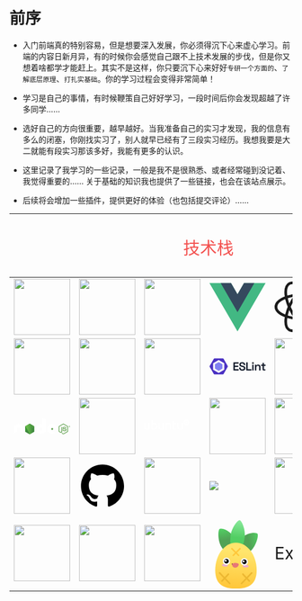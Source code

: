 # 前序

- 入门前端真的特别容易，但是想要深入发展，你必须得沉下心来虚心学习。前端的内容日新月异，有的时候你会感觉自己跟不上技术发展的步伐，但是你又想着啥都学才能赶上。其实不是这样，你只要沉下心来好好`专研一个方面的`、`了解底层原理`、`打扎实基础`。你的学习过程会变得非常简单！

- 学习是自己的事情，有时候鞭策自己好好学习，一段时间后你会发现超越了许多同学……

- 选好自己的方向很重要，越早越好。当我准备自己的实习才发现，我的信息有多么的闭塞，你刚找实习了，别人就早已经有了三段实习经历。我想我要是大二就能有段实习那该多好，我能有更多的认识。

- 这里记录了我学习的一些记录，一般是我不是很熟悉、或者经常碰到没记着、我觉得重要的…… 关于基础的知识我也提供了一些链接，也会在该站点展示。

- 后续将会增加一些插件，提供更好的体验（也包括提交评论）……

<hr>
<!-- 这里写一个table用来展示自己的技术栈 -->
<table>
    <caption><span style="color:#f3514f;font-size:30px;margin:20px;display:inline-block;">技术栈</span></caption>
    <tr>
        <!-- HTML -->
        <td><img width="100"  src="https://www.runoob.com/wp-content/uploads/2013/06/image-icon.png"></img></td>
        <!-- CSS -->
        <td><img width="100"  src="https://www.runoob.com/wp-content/uploads/2013/07/css-logo.png"></img></td>
        <!-- JS -->
        <td><img width="100"  src="https://www.runoob.com/wp-content/uploads/2013/07/js-logo.png"></img></td>
        <!-- Vue -->
        <td>
        <svg class="logo" viewBox="0 0 128 128" width="100" height="100" data-v-558b8a7d=""><path fill="#42b883" d="M78.8,10L64,35.4L49.2,10H0l64,110l64-110C128,10,78.8,10,78.8,10z" data-v-558b8a7d=""></path><path fill="#35495e" d="M78.8,10L64,35.4L49.2,10H25.6L64,76l38.4-66H78.8z" data-v-558b8a7d=""></path></svg>
        </td>
        <!-- React -->
        <td><svg width="100" height="100" viewBox="-10.5 -9.45 21 18.9" fill="none" xmlns="http://www.w3.org/2000/svg" class="text-sm me-0 w-10 h-10 text-brand dark:text-brand-dark flex origin-center transition-all ease-in-out"><circle cx="0" cy="0" r="2" fill="currentColor"></circle><g stroke="currentColor" stroke-width="1" fill="none"><ellipse rx="10" ry="4.5"></ellipse><ellipse rx="10" ry="4.5" transform="rotate(60)"></ellipse><ellipse rx="10" ry="4.5" transform="rotate(120)"></ellipse></g></svg></td>
        <!-- Webpack -->
        <td><img width="100"  src="https://www.webpackjs.com/site-logo.1fcab817090e78435061.svg"></img></td>
    </tr>
    <tr>
        <!-- React-Router -->
        <td><img width="100"  src="https://baimingxuan.github.io/react-router6-doc/logo_dark.svg"></img></td>
        <!-- Vite -->
        <td><img width="100"  src="https://vitejs.cn/vite3-cn/logo.svg"></img></td>
        <!-- Axios -->
        <td><img width="100"  src="https://www.axios-http.cn/img/logo.png"></img></td>
        <!-- ESLint -->
        <td>
       <svg class="brand-logo" width="100" height="100" viewBox="0 0 203 58" fill="none" xmlns="http://www.w3.org/2000/svg" role="img" aria-label="ESLint logo"><path d="M46.5572 21.1093L34.0167 13.8691C33.7029 13.6879 33.3161 13.6879 33.0023 13.8691L20.4616 21.1093C20.148 21.2905 19.9543 21.6253 19.9543 21.9878V36.4681C19.9543 36.8304 20.148 37.1654 20.4616 37.347L33.0023 44.5871C33.3161 44.7684 33.7029 44.7684 34.0167 44.5871L46.5572 37.347C46.871 37.1657 47.0644 36.8306 47.0644 36.4681V21.9878C47.0641 21.6253 46.8707 21.2905 46.5572 21.1093Z" fill="#8080F2" id="logo-center" class="logo-component"></path><path d="M0.904381 27.7046L15.8878 1.63772C16.4321 0.695223 17.4375 0 18.5258 0H48.4931C49.5817 0 50.5873 0.695223 51.1316 1.63772L66.115 27.6471C66.6593 28.5899 66.6593 29.7796 66.115 30.7224L51.1316 56.5756C50.5873 57.5181 49.5817 58 48.4931 58H18.526C17.4377 58 16.4321 57.5326 15.8881 56.5899L0.90464 30.6944C0.359854 29.7522 0.359854 28.6471 0.904381 27.7046ZM13.3115 40.2393C13.3115 40.6225 13.5422 40.977 13.8744 41.1689L32.96 52.1803C33.2919 52.3719 33.7078 52.3719 34.0397 52.1803L53.1401 41.1689C53.4721 40.977 53.7043 40.6228 53.7043 40.2393V18.2161C53.7043 17.8327 53.4754 17.4785 53.1432 17.2866L34.0584 6.27513C33.7264 6.08327 33.3111 6.08327 32.9792 6.27513L13.8775 17.2866C13.5453 17.4785 13.3115 17.8327 13.3115 18.2161V40.2393V40.2393Z" fill="#4B32C3" class="logo-component"></path><path d="M86.6971 43.7102V14.2899H105.442V18.871H91.7826V26.6044H104.265V31.1855H91.7826V39.129H105.652V43.7102H86.6971Z" fill="#101828" class="logo-component"></path><path d="M118.919 44.2986C116.678 44.2986 114.688 43.9063 112.951 43.1218C111.242 42.3092 109.897 41.1464 108.916 39.6334C107.936 38.1203 107.445 36.271 107.445 34.0855V32.9928H112.447V34.0855C112.447 36.0189 113.035 37.4619 114.212 38.4145C115.389 39.3672 116.958 39.8435 118.919 39.8435C120.909 39.8435 122.408 39.4372 123.416 38.6247C124.425 37.8121 124.929 36.7614 124.929 35.4725C124.929 34.6039 124.691 33.9034 124.215 33.371C123.739 32.8107 123.038 32.3623 122.113 32.0261C121.217 31.6899 120.124 31.3677 118.835 31.0594L117.574 30.8073C115.641 30.359 113.96 29.7986 112.531 29.1261C111.13 28.4256 110.051 27.529 109.295 26.4363C108.538 25.3435 108.16 23.9145 108.16 22.1493C108.16 20.3841 108.58 18.871 109.421 17.6102C110.261 16.3493 111.452 15.3826 112.993 14.7102C114.534 14.0377 116.341 13.7015 118.415 13.7015C120.488 13.7015 122.338 14.0517 123.963 14.7522C125.588 15.4527 126.863 16.5034 127.787 17.9044C128.74 19.3053 129.216 21.0566 129.216 23.158V24.545H124.215V23.158C124.215 21.9532 123.977 20.9865 123.5 20.258C123.024 19.5295 122.352 18.9971 121.483 18.6609C120.614 18.3247 119.592 18.1566 118.415 18.1566C116.678 18.1566 115.361 18.4928 114.464 19.1652C113.568 19.8377 113.119 20.7904 113.119 22.0232C113.119 22.8078 113.315 23.4802 113.708 24.0406C114.128 24.573 114.73 25.0213 115.515 25.3855C116.327 25.7218 117.336 26.016 118.541 26.2681L119.802 26.5623C121.819 27.0107 123.584 27.5851 125.098 28.2855C126.611 28.958 127.787 29.8546 128.628 30.9754C129.497 32.0962 129.931 33.5532 129.931 35.3464C129.931 37.1116 129.469 38.6667 128.544 40.0116C127.647 41.3566 126.372 42.4073 124.719 43.1638C123.094 43.9203 121.161 44.2986 118.919 44.2986Z" fill="#101828" class="logo-component"></path><path d="M133.1 43.7102V14.2899H138.185V39.129H151.971V43.7102H133.1Z" fill="#101828" class="logo-component"></path><path d="M154.827 43.7102V22.9479H159.661V43.7102H154.827ZM157.223 20.3C156.354 20.3 155.598 20.0198 154.954 19.4595C154.337 18.871 154.029 18.1005 154.029 17.1479C154.029 16.1952 154.337 15.4387 154.954 14.8783C155.598 14.2899 156.354 13.9957 157.223 13.9957C158.148 13.9957 158.904 14.2899 159.493 14.8783C160.109 15.4387 160.417 16.1952 160.417 17.1479C160.417 18.1005 160.109 18.871 159.493 19.4595C158.904 20.0198 158.148 20.3 157.223 20.3Z" fill="#101828" class="logo-component"></path><path d="M164.525 43.7102V22.9479H169.275V25.8479H169.989C170.353 25.0633 171.012 24.3208 171.964 23.6203C172.917 22.9198 174.36 22.5696 176.293 22.5696C177.891 22.5696 179.305 22.9338 180.538 23.6623C181.771 24.3909 182.724 25.3995 183.396 26.6884C184.097 27.9773 184.447 29.5044 184.447 31.2696V43.7102H179.614V31.6479C179.614 29.9667 179.193 28.7198 178.353 27.9073C177.54 27.0667 176.377 26.6464 174.864 26.6464C173.155 26.6464 171.81 27.2208 170.83 28.3696C169.849 29.4904 169.359 31.1015 169.359 33.2029V43.7102H164.525Z" fill="#101828" class="logo-component"></path><path d="M196.449 43.7102C195.104 43.7102 194.025 43.3179 193.213 42.5334C192.428 41.7208 192.036 40.6281 192.036 39.2551V26.9406H186.614V22.9479H192.036V16.2652H196.869V22.9479H202.837V26.9406H196.869V38.4566C196.869 39.2971 197.262 39.7174 198.046 39.7174H202.207V43.7102H196.449Z" fill="#101828" class="logo-component"></path></svg>
        </td>
        <!-- Less -->
        <td><img width="100" src="https://less.bootcss.com/public/img/less_logo.png"></img></td>
        <!-- 微信小程序 -->
        <td><img width="100"  src="https://res.wx.qq.com/mmbizwxampnodelogicsvr_node/dist/images/menu_logo_8363f4.svg"></img></td>
    </tr>
    <tr>
    <!-- Node -->
        <td><svg width="100" height="100" viewBox="0 0 111 33" fill="none" xmlns="http://www.w3.org/2000/svg" class="dark-mode-only"><g clip-path="url(#nodejs-logo-dark-mode_svg__clip0_8323_10753)"><path d="M97.6894 32.7407C97.4024 32.7407 97.1345 32.6637 96.8858 32.5289L94.3412 31.0081C93.9586 30.7963 94.1499 30.7193 94.2647 30.6808C94.7813 30.5075 94.8769 30.469 95.4126 30.161C95.47 30.1225 95.5466 30.1418 95.604 30.1803L97.5555 31.3546C97.632 31.3931 97.7276 31.3931 97.785 31.3546L105.419 26.9075C105.495 26.869 105.534 26.792 105.534 26.6958V17.8209C105.534 17.7247 105.495 17.6477 105.419 17.6092L97.785 13.1814C97.7085 13.1429 97.6128 13.1429 97.5555 13.1814L89.9217 17.6092C89.8451 17.6477 89.8069 17.7439 89.8069 17.8209V26.6958C89.8069 26.7728 89.8451 26.869 89.9217 26.9075L92.0071 28.1204C93.1359 28.6979 93.8438 28.0241 93.8438 27.3503V18.591C93.8438 18.4755 93.9394 18.36 94.0734 18.36H95.0491C95.1639 18.36 95.2787 18.4562 95.2787 18.591V27.3503C95.2787 28.8712 94.456 29.7567 93.0211 29.7567C92.5811 29.7567 92.2367 29.7567 91.2609 29.2755L89.252 28.1204C88.7546 27.8316 88.4485 27.2926 88.4485 26.715V17.8402C88.4485 17.2626 88.7546 16.7236 89.252 16.4348L96.8858 11.9878C97.3641 11.7183 98.0146 11.7183 98.4929 11.9878L106.127 16.4348C106.624 16.7236 106.93 17.2626 106.93 17.8402V26.715C106.93 27.2926 106.624 27.8316 106.127 28.1204L98.4929 32.5674C98.2633 32.6637 97.9764 32.7407 97.6894 32.7407Z" fill="#5FA04E"></path><path d="M100.062 26.6379C96.7134 26.6379 96.0247 25.0978 96.0247 23.7887C96.0247 23.6732 96.1203 23.5577 96.2542 23.5577H97.2491C97.3639 23.5577 97.4596 23.6347 97.4596 23.7502C97.6126 24.7705 98.0527 25.2711 100.081 25.2711C101.688 25.2711 102.377 24.9053 102.377 24.039C102.377 23.5385 102.185 23.1727 99.6789 22.9224C97.5935 22.7106 96.2925 22.2486 96.2925 20.5737C96.2925 19.0144 97.5935 18.0903 99.7746 18.0903C102.224 18.0903 103.429 18.9374 103.582 20.7855C103.582 20.8433 103.563 20.901 103.525 20.9588C103.486 20.9973 103.429 21.0358 103.371 21.0358H102.357C102.262 21.0358 102.166 20.9588 102.147 20.8625C101.917 19.8037 101.324 19.4572 99.7555 19.4572C97.9953 19.4572 97.7848 20.0732 97.7848 20.5352C97.7848 21.0935 98.0335 21.2668 100.406 21.5748C102.759 21.8828 103.869 22.3256 103.869 23.9812C103.869 25.6753 102.472 26.6379 100.062 26.6379Z" fill="#5FA04E"></path><path d="M111.083 17.3202C111.083 18.1288 110.413 18.8026 109.609 18.8026C108.806 18.8026 108.136 18.148 108.136 17.3202C108.136 16.4732 108.825 15.8379 109.609 15.8379C110.394 15.8379 111.083 16.4924 111.083 17.3202ZM108.366 17.3202C108.366 18.0133 108.921 18.5716 109.59 18.5716C110.279 18.5716 110.834 17.994 110.834 17.3202C110.834 16.6272 110.279 16.0882 109.59 16.0882C108.94 16.0882 108.366 16.6272 108.366 17.3202ZM109.055 16.4924H109.629C109.82 16.4924 110.203 16.4924 110.203 16.9352C110.203 17.2432 110.011 17.301 109.896 17.3395C110.126 17.3587 110.145 17.5128 110.164 17.7245C110.183 17.8593 110.203 18.0903 110.241 18.1673H109.896C109.896 18.0903 109.839 17.6668 109.839 17.6475C109.82 17.5513 109.782 17.5128 109.667 17.5128H109.38V18.1865H109.055V16.4924ZM109.361 17.224H109.609C109.82 17.224 109.858 17.07 109.858 16.993C109.858 16.762 109.705 16.762 109.609 16.762H109.342V17.224H109.361Z" fill="#5FA04E"></path><path fill-rule="evenodd" clip-rule="evenodd" d="M18.1565 17.4415C18.1565 17.095 17.9652 16.7678 17.6591 16.5945L9.56614 11.8779C9.43221 11.8009 9.27915 11.7624 9.12609 11.7432C9.10696 11.7432 9.04956 11.7432 9.04956 11.7432C8.89651 11.7432 8.74345 11.8009 8.60952 11.8779L0.497439 16.5752C0.191323 16.7485 0 17.0758 0 17.4415L0.0191323 30.0704C0.0191323 30.2437 0.114794 30.4169 0.267852 30.4939C0.42091 30.5902 0.612233 30.5902 0.746159 30.4939L5.56749 27.7217C5.87361 27.5485 6.06493 27.2212 6.06493 26.8747V20.9645C6.06493 20.618 6.25625 20.2907 6.56237 20.1175L8.60952 18.9239C8.76258 18.8276 8.93477 18.7891 9.10696 18.7891C9.27915 18.7891 9.45134 18.8276 9.58527 18.9239L11.6324 20.1175C11.9385 20.2907 12.1299 20.618 12.1299 20.9645V26.8747C12.1299 27.2212 12.3212 27.5485 12.6273 27.7217L17.4104 30.4939C17.5634 30.5902 17.7547 30.5902 17.9078 30.4939C18.0609 30.4169 18.1565 30.2437 18.1565 30.0704V17.4415Z" fill="white"></path><path fill-rule="evenodd" clip-rule="evenodd" d="M57.1482 0.0577539C56.9951 -0.0192513 56.8038 -0.0192513 56.6698 0.0577539C56.5168 0.15401 56.4211 0.308021 56.4211 0.481283V12.9946C56.4211 13.1101 56.3637 13.2256 56.2489 13.3027C56.1341 13.3604 56.0194 13.3604 55.9046 13.3027L53.8765 12.1283C53.5704 11.9551 53.2069 11.9551 52.9008 12.1283L44.7887 16.8449C44.4826 17.0182 44.2913 17.3454 44.2913 17.6919V27.1058C44.2913 27.4524 44.4826 27.7796 44.7887 27.9529L52.9008 32.6695C53.2069 32.8427 53.5704 32.8427 53.8765 32.6695L61.9886 27.9529C62.2947 27.7796 62.4861 27.4524 62.4861 27.1058V3.6385C62.4861 3.27272 62.2947 2.94545 61.9886 2.77219L57.1482 0.0577539ZM56.402 24.0064C56.402 24.1026 56.3637 24.1796 56.2872 24.2181L53.513 25.8353C53.4365 25.8738 53.3408 25.8738 53.2643 25.8353L50.4901 24.2181C50.4136 24.1796 50.3753 24.0834 50.3753 24.0064V20.7722C50.3753 20.6759 50.4136 20.5989 50.4901 20.5604L53.2643 18.9433C53.3408 18.9048 53.4365 18.9048 53.513 18.9433L56.2872 20.5604C56.3637 20.5989 56.402 20.6952 56.402 20.7722V24.0064Z" fill="white"></path><path fill-rule="evenodd" clip-rule="evenodd" d="M84.1431 20.6951C84.4493 20.5218 84.6214 20.1946 84.6214 19.848V17.5571C84.6214 17.2106 84.4301 16.8833 84.1431 16.7101L76.0884 12.0128C75.7823 11.8395 75.4188 11.8395 75.1127 12.0128L67.0006 16.7293C66.6945 16.9026 66.5032 17.2299 66.5032 17.5764V26.9903C66.5032 27.3368 66.6945 27.6641 67.0006 27.8373L75.0553 32.4576C75.3614 32.6309 75.7249 32.6309 76.0119 32.4576L80.8906 29.724C81.0437 29.647 81.1394 29.4737 81.1394 29.3004C81.1394 29.1272 81.0437 28.9539 80.8906 28.8769L72.7403 24.1603C72.5872 24.0641 72.4916 23.9101 72.4916 23.7368V20.7914C72.4916 20.6181 72.5872 20.4448 72.7403 20.3678L75.2849 18.9047C75.438 18.8085 75.6293 18.8085 75.7823 18.9047L78.3269 20.3678C78.48 20.4641 78.5756 20.6181 78.5756 20.7914V23.1015C78.5756 23.2748 78.6713 23.448 78.8244 23.525C78.9774 23.6213 79.1687 23.6213 79.3218 23.525L84.1431 20.6951Z" fill="white"></path><path fill-rule="evenodd" clip-rule="evenodd" d="M75.4764 20.2525C75.5338 20.214 75.6104 20.214 75.6678 20.2525L77.2175 21.1573C77.2749 21.1958 77.3131 21.2536 77.3131 21.3306V23.1402C77.3131 23.2172 77.2749 23.275 77.2175 23.3135L75.6678 24.2183C75.6104 24.2568 75.5338 24.2568 75.4764 24.2183L73.9267 23.3135C73.8693 23.275 73.8311 23.2172 73.8311 23.1402V21.3306C73.8311 21.2536 73.8693 21.1958 73.9267 21.1573L75.4764 20.2525Z" fill="#5FA04E"></path><path d="M31.7207 12.0513C31.4145 11.8781 31.051 11.8781 30.7449 12.0513L22.6902 16.7294C22.3841 16.9027 22.2119 17.2299 22.2119 17.5765V26.9518C22.2119 27.2984 22.4032 27.6256 22.6902 27.7989L30.7449 32.477C31.051 32.6502 31.4145 32.6502 31.7207 32.477L39.7753 27.7989C40.0815 27.6256 40.2536 27.2984 40.2536 26.9518V17.5765C40.2536 17.2299 40.0623 16.9027 39.7753 16.7294L31.7207 12.0513Z" fill="url(#nodejs-logo-dark-mode_svg__paint0_linear_8323_10753)"></path><path d="M39.7946 16.7294L31.7017 12.0513C31.6252 12.0128 31.5295 11.9743 31.453 11.9551L22.3843 27.5679C22.4608 27.6641 22.5565 27.7411 22.6521 27.7989L30.7451 32.477C30.9747 32.6117 31.2425 32.6502 31.4912 32.5732L40.0051 16.9027C39.9477 16.8257 39.8712 16.7679 39.7946 16.7294Z" fill="url(#nodejs-logo-dark-mode_svg__paint1_linear_8323_10753)"></path><path d="M39.7947 27.7986C40.0243 27.6638 40.1965 27.4328 40.273 27.1825L31.4147 11.9355C31.1852 11.897 30.9364 11.9162 30.726 12.051L22.6904 16.7098L31.3573 32.6114C31.4721 32.5921 31.6061 32.5536 31.7209 32.4959L39.7947 27.7986Z" fill="url(#nodejs-logo-dark-mode_svg__paint2_linear_8323_10753)"></path></g><defs><linearGradient id="nodejs-logo-dark-mode_svg__paint0_linear_8323_10753" x1="34.5132" y1="15.5354" x2="27.1574" y2="30.4484" gradientUnits="userSpaceOnUse"><stop stop-color="#3F873F"></stop><stop offset="0.3296" stop-color="#3F8B3D"></stop><stop offset="0.6367" stop-color="#3E9638"></stop><stop offset="0.9341" stop-color="#3DA92E"></stop><stop offset="1" stop-color="#3DAE2B"></stop></linearGradient><linearGradient id="nodejs-logo-dark-mode_svg__paint1_linear_8323_10753" x1="30.0088" y1="23.3589" x2="50.5328" y2="8.28841" gradientUnits="userSpaceOnUse"><stop offset="0.1376" stop-color="#3F873F"></stop><stop offset="0.4016" stop-color="#52A044"></stop><stop offset="0.7129" stop-color="#64B749"></stop><stop offset="0.9081" stop-color="#6ABF4B"></stop></linearGradient><linearGradient id="nodejs-logo-dark-mode_svg__paint2_linear_8323_10753" x1="21.9168" y1="22.2608" x2="40.5549" y2="22.2608" gradientUnits="userSpaceOnUse"><stop offset="0.0919165" stop-color="#6ABF4B"></stop><stop offset="0.2871" stop-color="#64B749"></stop><stop offset="0.5984" stop-color="#52A044"></stop><stop offset="0.8624" stop-color="#3F873F"></stop></linearGradient><clipPath id="nodejs-logo-dark-mode_svg__clip0_8323_10753"><rect width="111" height="33" fill="white"></rect></clipPath></defs></svg></td>
        <!-- Element-plus -->
        <td><img width="100" src="https://element-plus.org/images/element-plus-logo.svg"></td>
        <!-- Ubantu -->
        <td><svg class="p-navigation__image" width="80" height="100" viewBox="0 0 107 32" version="1.1" xmlns="http://www.w3.org/2000/svg" xmlns:xlink="http://www.w3.org/1999/xlink"><g id="ubuntu-logo"><path d="M100.470409,13.7615448 C96.9385448,13.7615448 94.0754031,10.8982838 94.0754031,7.36627238 C94.0754031,3.83426097 96.9385448,0.971 100.470409,0.971 C104.002273,0.971 106.865415,3.83426097 106.865415,7.36627238 C106.865415,10.8982838 104.002273,13.7615448 100.470409,13.7615448 Z M96.479398,6.59820047 C96.0559273,6.59820047 95.7123568,6.9417853 95.7123568,7.36727117 C95.7123568,7.78976066 96.0559273,8.13434429 96.479398,8.13434429 C96.9038674,8.13434429 97.2504342,7.78976066 97.2504342,7.36727117 C97.2504342,6.9417853 96.9038674,6.59820047 96.479398,6.59820047 Z M101.966539,10.0919788 C101.601995,10.3017254 101.475153,10.7731557 101.684891,11.1377152 C101.898624,11.5092663 102.369036,11.6341154 102.73358,11.4213725 C103.103118,11.2116259 103.22996,10.7401956 103.015228,10.3726397 C102.803493,10.0030862 102.334079,9.87823709 101.966539,10.0929776 L101.966539,10.0919788 Z M98.1493106,7.36727117 C98.1493106,6.6081884 98.5268386,5.93500183 99.104117,5.52949182 L98.5428187,4.58762991 C97.8686614,5.03708681 97.3682869,5.72425648 97.1605465,6.52828495 C97.4062394,6.72804357 97.5580496,7.02768151 97.5580496,7.36727117 C97.5580496,7.70386446 97.4062394,8.00649877 97.1605465,8.20425981 C97.3682869,9.00828828 97.8696601,9.69445915 98.5428187,10.1419185 L99.104117,9.20305294 C98.5268386,8.79754293 98.1493106,8.12435636 98.1493106,7.36727117 Z M100.392506,5.11998664 C101.568037,5.11998664 102.529835,6.02089804 102.62971,7.16951013 L103.726339,7.14953427 C103.671408,6.30555408 103.30187,5.54147734 102.73358,4.98714716 C102.438948,5.09501681 102.100372,5.08003492 101.809735,4.90924129 C101.518099,4.74144405 101.337325,4.4577868 101.286389,4.15015852 C101.001745,4.07225265 100.703118,4.03030334 100.392506,4.03030334 C99.8631682,4.03030334 99.3617949,4.15415369 98.9143542,4.37388818 L99.4486863,5.33073199 C99.735328,5.19589492 100.057925,5.12098543 100.392506,5.12098543 L100.392506,5.11998664 Z M100.392506,9.61155932 C100.056926,9.61155932 99.735328,9.53565105 99.4486863,9.40181277 L98.9143542,10.3586566 C99.3607962,10.5783911 99.8631682,10.7022414 100.392506,10.7022414 C100.704117,10.7022414 101.001745,10.6622897 101.286389,10.5823862 C101.336327,10.2727604 101.518099,9.98810433 101.809735,9.82130588 C102.103368,9.65350864 102.438948,9.63553036 102.73358,9.74839398 C103.302868,9.18607345 103.670409,8.42599188 103.726339,7.5810129 L102.62971,7.56503221 C102.529835,8.71064793 101.568037,9.61056053 100.392506,9.61056053 L100.392506,9.61155932 Z M101.966539,4.64156473 C102.334079,4.85430767 102.803493,4.72945853 103.015228,4.35990507 C103.22996,3.993348 103.103118,3.52091885 102.735578,3.30917471 C102.370035,3.09942815 101.899623,3.22427729 101.686888,3.59183316 C101.474154,3.95839024 101.600996,4.4288218 101.966539,4.64056594 L101.966539,4.64156473 Z M12.7910109,24.1489933 C12.1418224,24.3107977 11.2828961,24.4855865 10.2172282,24.6663681 C9.15056154,24.850146 7.91610464,24.942035 6.5178525,24.942035 C5.29737813,24.942035 4.27365781,24.7642498 3.43970028,24.4086795 C2.60774025,24.0541079 1.93857672,23.551715 1.4322097,22.9005019 C0.922846416,22.2512863 0.558302106,21.4842132 0.335580515,20.6032777 C0.109862669,19.7153506 0,18.7385309 0,17.6598343 L0,8.76857793 L2.83146059,8.76857793 L2.83146059,17.0515693 C2.83146059,18.9822364 3.13508106,20.3635673 3.746317,21.1945632 C4.35555543,22.0275567 5.38127325,22.4430546 6.82247172,22.4430546 C7.12609218,22.4430546 7.44169767,22.4330667 7.76629191,22.4110932 C8.09188491,22.3911174 8.39750288,22.3661475 8.67915081,22.3361837 C8.96279625,22.3062199 9.22247165,22.2762561 9.45617951,22.2462924 C9.68988736,22.214331 9.85568012,22.1813708 9.95955028,22.1384227 L9.95955028,8.76857793 L12.7910109,8.76857793 L12.7910109,24.1499921 L12.7910109,24.1489933 Z M19.7033702,9.46773311 C20.049937,9.24600104 20.5722841,9.01028586 21.2734076,8.76857793 C21.9725337,8.5258712 22.7785262,8.40202085 23.6943813,8.40202085 C24.8299618,8.40202085 25.8396996,8.60777223 26.7235947,9.01128466 C27.6084886,9.41679466 28.3535572,9.98710554 28.9637944,10.7192209 C29.5700366,11.4483399 30.0324586,12.3212851 30.3470653,13.3360589 C30.6636695,14.3518315 30.8204735,15.469481 30.8204735,16.6880086 C30.8204735,17.9664638 30.6327082,19.1180723 30.2551802,20.1438328 C29.8786508,21.1685946 29.3463163,22.0365458 28.6571777,22.7466877 C27.9660416,23.459826 27.1350804,24.005167 26.1583014,24.3917 C25.1865161,24.7782329 24.0908857,24.971 22.8694126,24.971 C21.5490631,24.971 20.3825213,24.8781122 19.366791,24.6953331 C18.3520594,24.512554 17.5191006,24.328776 16.8699121,24.1459969 L16.8699121,1.45940984 L19.7023715,0.971998793 L19.7023715,9.46773311 L19.700374,9.46773311 L19.7033702,9.46773311 Z M20.9078646,22.3661475 C21.4242191,22.4390594 22.0664163,22.4730184 22.8404488,22.4730184 C24.3605486,22.4730184 25.5820217,21.9686279 26.4938819,20.9648408 C27.4077395,19.9590561 27.8651677,18.5327795 27.8651677,16.686011 C27.8651677,15.8739922 27.7852676,15.1129119 27.6214724,14.4007724 C27.4586759,13.6896317 27.1940067,13.0763727 26.8294624,12.557999 C26.4639193,12.0386266 25.9905111,11.636113 25.4152302,11.3394714 C24.8339568,11.0438287 24.1388258,10.8970061 23.3278395,10.8970061 C22.5548058,10.8970061 21.8456923,11.0298456 21.195505,11.2915294 C20.5463165,11.5582071 20.0469408,11.8308776 19.7023715,12.1155337 L19.7023715,22.1354263 C19.9880144,22.2203237 20.3885138,22.296232 20.9078646,22.3661475 Z M46.6257165,24.1489933 C45.976528,24.3107977 45.1176017,24.4855865 44.0529326,24.6663681 C42.9872647,24.850146 41.7528078,24.942035 40.3505606,24.942035 C39.1340813,24.942035 38.1083635,24.7642498 37.2764034,24.4086795 C36.4444434,24.0541079 35.7742811,23.551715 35.2689128,22.9005019 C34.7575521,22.2512863 34.3940065,21.4842132 34.1702862,20.6032777 C33.9475646,19.7173482 33.8367032,18.7395297 33.8367032,17.6618319 L33.8367032,8.77057551 L36.6681637,8.77057551 L36.6681637,17.0535669 C36.6681637,18.984234 36.9717842,20.3655649 37.5810226,21.1965608 C38.1902611,22.0295542 39.2149802,22.4450522 40.6571774,22.4450522 C40.9617966,22.4450522 41.2784008,22.4350643 41.6029951,22.4130908 C41.9275893,22.3931149 42.2322085,22.3681451 42.5168527,22.3381813 C42.7994994,22.3082175 43.0591748,22.2782537 43.2938814,22.2482899 C43.5255918,22.2153298 43.693382,22.1823696 43.7962534,22.1384227 L43.7962534,8.77057551 L46.6287128,8.77057551 L46.6287128,24.1519896 L46.6267153,24.1519896 L46.6257165,24.1489933 Z M50.7066153,9.22602518 C51.3558038,9.06222311 52.2177263,8.89142948 53.2953793,8.70665275 C54.3710347,8.52686999 55.6084878,8.43398223 57.010735,8.43398223 C58.2711594,8.43398223 59.3148547,8.61176741 60.1468148,8.96633897 C60.9807723,9.32190932 61.6449421,9.8183095 62.1423203,10.4585359 C62.6396986,11.0977635 62.9912591,11.8648366 63.1940057,12.7557601 C63.3957535,13.6526763 63.4976262,14.6354887 63.4976262,15.7121877 L63.4976262,24.6054417 L60.6641681,24.6054417 L60.6641681,16.3214515 C60.6641681,15.3456307 60.5982505,14.513636 60.467414,13.8244687 C60.3355788,13.1313063 60.117851,12.5759773 59.812233,12.1494927 C59.5096113,11.7200116 59.1011219,11.4123833 58.5937561,11.220615 C58.0873891,11.0238528 57.4551794,10.9289675 56.7061157,10.9289675 C56.4014965,10.9289675 56.0868898,10.9419518 55.764293,10.9619276 C55.4387,10.9819035 55.1280883,11.0078721 54.8354541,11.0378359 C54.5358287,11.0677997 54.2761533,11.1037563 54.0414466,11.143708 C53.8057413,11.1836597 53.6389498,11.2156211 53.5380759,11.2335994 L53.5380759,24.6044429 L50.7066153,24.6044429 L50.7066153,9.22602518 Z M70.0444424,8.76857793 L76.0449416,8.76857793 L76.0449416,11.143708 L70.0444424,11.143708 L70.0444424,18.4548737 C70.0444424,19.2439202 70.106365,19.9031237 70.2292115,20.4175021 C70.3490617,20.9368746 70.5328319,21.3443822 70.7765273,21.6380273 C71.0202227,21.9296749 71.3258407,22.1374239 71.6893862,22.262273 C72.0549293,22.3841258 72.4813962,22.4440534 72.9677882,22.4440534 C73.8396983,22.4440534 74.5298356,22.3471705 75.0401976,22.1544034 C75.5465646,21.9606375 75.8921327,21.8248017 76.0739054,21.7419018 L76.6831439,24.0591019 C76.3994984,24.2009305 75.8961277,24.3827108 75.1750291,24.6054417 C74.455928,24.8301702 73.6389492,24.9430338 72.7250916,24.9430338 C71.6484374,24.9430338 70.7595485,24.8061991 70.058425,24.5305322 C69.3592989,24.2548653 68.796003,23.8453601 68.3705349,23.2970227 C67.9430692,22.7496841 67.6434438,22.0744999 67.4716585,21.2724691 C67.2978757,20.4684406 67.2119831,19.5405618 67.2119831,18.4858362 L67.2119831,4.35191473 L70.0424449,3.8625061 L70.0424449,8.77057551 L70.0444424,8.77057551 L70.0444424,8.76857793 Z M91.4556778,24.1489933 C90.803493,24.3107977 89.947563,24.4855865 88.8788988,24.6663681 C87.8142297,24.850146 86.5817703,24.942035 85.1835182,24.942035 C83.9630438,24.942035 82.9393235,24.7642498 82.1073634,24.4086795 C81.2714084,24.0541079 80.6022449,23.551715 80.0958779,22.9005019 C79.5865146,22.2512863 79.2239678,21.4842132 78.9972512,20.6032777 C78.7775258,19.7173482 78.6626694,18.7395297 78.6626694,17.6618319 L78.6626694,8.77057551 L81.4991238,8.77057551 L81.4991238,17.0535669 C81.4991238,18.984234 81.8027442,20.3655649 82.4109839,21.1965608 C83.0202223,22.0295542 84.0459402,22.4450522 85.4871386,22.4450522 C85.7917578,22.4450522 86.1063646,22.4350643 86.4319576,22.4130908 C86.7535556,22.3931149 87.0591735,22.3681451 87.3438177,22.3381813 C87.6274632,22.3082175 87.8891361,22.2782537 88.1198477,22.2482899 C88.3535555,22.2153298 88.5223445,22.1823696 88.6242172,22.1384227 L88.6242172,8.77057551 L91.4576753,8.77057551 L91.4576753,24.1519896 L91.4556778,24.1519896 L91.4556778,24.1489933 Z" id="ubuntu" fill="#FFFFFF" fill-rule="nonzero"></path></g></svg></td>
        <!-- Centos -->
        <td><img src="https://www.centos.org/assets/img/logo.png" width="100"></td>
        <!-- Nginx -->
        <td><img src="https://nginx.org/nginx.png" width="100"></td>
        <!-- curl -->
        <td><img src="https://curl.se/logo/curl-white-symbol.svg" width="100"></td>
    </tr>
    <tr>
        <!-- Git -->
        <td><img src="https://git-scm.com/images/logo@2x.png" width="100"></td>
        <!-- GitHub -->
        <td><svg height="100" aria-hidden="true" viewBox="0 0 24 24" version="1.1" width="80" data-view-component="true" class="octicon octicon-mark-github v-align-middle color-fg-default"><path d="M12.5.75C6.146.75 1 5.896 1 12.25c0 5.089 3.292 9.387 7.863 10.91.575.101.79-.244.79-.546 0-.273-.014-1.178-.014-2.142-2.889.532-3.636-.704-3.866-1.35-.13-.331-.69-1.352-1.18-1.625-.402-.216-.977-.748-.014-.762.906-.014 1.553.834 1.769 1.179 1.035 1.74 2.688 1.25 3.349.948.1-.747.402-1.25.733-1.538-2.559-.287-5.232-1.279-5.232-5.678 0-1.25.445-2.285 1.178-3.09-.115-.288-.517-1.467.115-3.048 0 0 .963-.302 3.163 1.179.92-.259 1.897-.388 2.875-.388.977 0 1.955.13 2.875.388 2.2-1.495 3.162-1.179 3.162-1.179.633 1.581.23 2.76.115 3.048.733.805 1.179 1.825 1.179 3.09 0 4.413-2.688 5.39-5.247 5.678.417.36.776 1.05.776 2.128 0 1.538-.014 2.774-.014 3.162 0 .302.216.662.79.547C20.709 21.637 24 17.324 24 12.25 24 5.896 18.854.75 12.5.75Z"></path></svg></td>
        <!-- mongodb -->
        <td><img width="100" src="https://webimages.mongodb.com/_com_assets/cms/kuyjf3vea2hg34taa-horizontal_default_slate_blue.svg?auto=format%252Ccompress"></td>
        <!-- Spring -->
        <td><img src="https://springdoc.cn/spring-boot/img/banner-logo.svg"></td>
        <!-- JAVA -->
        <td><img width="100" src="https://www.java.com/_cache_8a03/_themesdelivery/JCOM_Base_Theme/assets/img/Java-horz-wht.svg"></td>
        <!-- MySql -->
        <td><img width="100" src="https://labs.mysql.com/common/logos/mysql-logo.svg?v2"></td>
    </tr>
    <tr>
        <!-- Ts -->
        <td><img width="100" height="100" src="https://www.tslang.cn/assets/images/logo_nocircle.svg"></td>
        <!-- Next.js -->
        <td><img width="100" src="https://www.nextjs.cn/static/images/nextjs-logo.png"></td>
        <!-- Redux -->
        <td><img width="100" src="https://cn.redux.js.org/img/redux.svg"></td>
        <!-- Pinia -->
        <td><svg id="pinia-logo" width="100" viewBox="0 0 408 520" fill="none" xmlns="http://www.w3.org/2000/svg" style="z-index: 1; width: 100%; --741733de: 0.19851467768351236; --3acb17ea: 0.02179525375366211; --490fb5c0: -0.19851467768351236;" data-v-27929700=""><g class="leaves" data-v-27929700=""><path fill-rule="evenodd" clip-rule="evenodd" d="M178.604 253.684C210.877 222.936 201.029 184.907 171.8 138.825C142.571 92.7423 83.7343 76.3478 72.7579 86.8057C61.7814 97.2637 59.3484 172.034 88.577 218.116C117.806 264.198 146.331 284.432 178.604 253.684Z" fill="url(#paint0_linear)" data-v-27929700=""></path><path fill-rule="evenodd" clip-rule="evenodd" d="M206.508 257.94C230.384 295.582 262.303 281.819 301.811 244.176C341.32 206.534 357.702 134.428 349.582 121.625C341.462 108.822 279.752 109.464 240.243 147.107C200.734 184.749 182.633 220.298 206.508 257.94Z" fill="url(#paint1_linear)" data-v-27929700=""></path><path fill-rule="evenodd" clip-rule="evenodd" d="M193.454 237.231C233.099 242.099 248.689 205.474 255.958 146.272C263.227 87.0698 233.262 24.497 219.778 22.8414C206.295 21.1858 160.995 74.5172 153.726 133.719C146.457 192.922 153.81 232.364 193.454 237.231Z" fill="url(#paint2_linear)" data-v-27929700=""></path></g><g class="body" data-v-27929700=""><path fill-rule="evenodd" clip-rule="evenodd" d="M192.63 519.038C275.748 519.038 343.156 494.893 343.156 385.393C343.156 275.893 275.748 186.038 192.63 186.038C109.511 186.038 42.156 275.893 42.156 385.393C42.156 494.893 109.511 519.038 192.63 519.038Z" fill="url(#paint3_linear)" data-v-27929700=""></path><path fill-rule="evenodd" clip-rule="evenodd" d="M310.811 401.034C308.621 398.93 305.139 398.999 303.034 401.189L229.034 478.189C226.93 480.379 226.999 483.861 229.189 485.966C231.379 488.07 234.861 488.001 236.966 485.811L310.966 408.811C313.07 406.621 313.001 403.139 310.811 401.034Z" fill="#ECB732" data-v-27929700=""></path><path fill-rule="evenodd" clip-rule="evenodd" d="M239.233 409.993C237.02 412.073 236.912 415.554 238.993 417.767L285.993 467.767C288.073 469.98 291.554 470.088 293.767 468.007C295.98 465.927 296.088 462.446 294.007 460.233L247.007 410.233C244.927 408.02 241.446 407.912 239.233 409.993Z" fill="#ECB732" data-v-27929700=""></path><path fill-rule="evenodd" clip-rule="evenodd" d="M225.889 225.111C228.037 227.259 228.037 230.741 225.889 232.889L176.889 281.889C174.741 284.037 171.259 284.037 169.111 281.889C166.963 279.741 166.963 276.259 169.111 274.111L218.111 225.111C220.259 222.963 223.741 222.963 225.889 225.111Z" fill="#FFC73B" data-v-27929700=""></path><path fill-rule="evenodd" clip-rule="evenodd" d="M215.889 281.889C218.037 279.741 218.037 276.259 215.889 274.111L166.889 225.111C164.741 222.963 161.259 222.963 159.111 225.111C156.963 227.259 156.963 230.741 159.111 232.889L208.111 281.889C210.259 284.037 213.741 284.037 215.889 281.889Z" fill="#FFC73B" data-v-27929700=""></path><g class="eye-left" data-v-27929700=""><path d="M111.34 359.471C123.125 360.918 133.225 357.648 133.898 352.166C134.571 346.684 125.563 341.067 113.777 339.62C101.992 338.173 91.8918 341.444 91.2187 346.925C90.5456 352.407 99.5541 358.024 111.34 359.471Z" fill="#EAADCC" data-v-27929700=""></path><path d="M150.023 321.156C149.513 335.783 137.241 347.226 122.615 346.715C107.988 346.205 96.545 333.933 97.0557 319.307C97.5665 304.68 109.838 293.237 124.464 293.748C139.091 294.258 150.534 306.53 150.023 321.156Z" fill="white" data-v-27929700=""></path><g clip-path="url(#eye-left-mask)" data-v-27929700=""><g class="eyeball" data-v-27929700=""><path d="M141.046 320.343C140.719 329.726 132.847 337.067 123.463 336.739C114.08 336.411 106.739 328.539 107.067 319.156C107.395 309.773 115.267 302.432 124.65 302.76C134.033 303.087 141.374 310.959 141.046 320.343Z" fill="black" data-v-27929700=""></path><path d="M125.161 316.786C125.026 320.65 121.784 323.672 117.921 323.537C114.057 323.403 111.034 320.161 111.169 316.297C111.304 312.434 114.546 309.411 118.409 309.546C122.273 309.681 125.296 312.922 125.161 316.786Z" fill="white" data-v-27929700=""></path></g></g></g><g class="eye-right" data-v-27929700=""><path d="M263.558 365.546C275.433 365.546 285.058 361.069 285.058 355.546C285.058 350.023 275.433 345.546 263.558 345.546C251.684 345.546 242.058 350.023 242.058 355.546C242.058 361.069 251.684 365.546 263.558 365.546Z" fill="#EAADCC" data-v-27929700=""></path><path d="M279.944 325.693C279.433 340.32 267.162 351.763 252.536 351.252C237.909 350.742 226.466 338.47 226.977 323.844C227.487 309.217 239.759 297.774 254.385 298.285C269.012 298.795 280.455 311.067 279.944 325.693Z" fill="white" data-v-27929700=""></path><g clip-path="url(#eye-right-mask)" data-v-27929700=""><g class="eyeball" data-v-27929700=""><path d="M270.967 324.879C270.64 334.263 262.767 341.604 253.384 341.276C244.001 340.948 236.66 333.076 236.988 323.693C237.316 314.31 245.188 306.969 254.571 307.297C263.954 307.624 271.295 315.496 270.967 324.879Z" fill="black" data-v-27929700=""></path><path d="M255.082 321.323C254.947 325.187 251.705 328.209 247.842 328.074C243.978 327.939 240.955 324.698 241.09 320.834C241.225 316.971 244.467 313.948 248.33 314.083C252.194 314.218 255.217 317.459 255.082 321.323Z" fill="white" data-v-27929700=""></path></g></g></g><path fill-rule="evenodd" clip-rule="evenodd" d="M70.1889 401.034C72.379 398.93 75.8608 398.999 77.9656 401.189L151.966 478.189C154.07 480.379 154.001 483.861 151.811 485.966C149.621 488.07 146.139 488.001 144.034 485.811L70.0344 408.811C67.9296 406.621 67.9988 403.139 70.1889 401.034Z" fill="#ECB732" data-v-27929700=""></path><path fill-rule="evenodd" clip-rule="evenodd" d="M141.767 409.993C143.98 412.073 144.088 415.554 142.007 417.767L95.0074 467.767C92.927 469.98 89.4462 470.088 87.233 468.007C85.0197 465.927 84.9121 462.446 86.9925 460.233L133.993 410.233C136.073 408.02 139.554 407.912 141.767 409.993Z" fill="#ECB732" data-v-27929700=""></path><g class="mouth" data-v-27929700=""><path class="smile" fill-rule="evenodd" clip-rule="evenodd" d="M163.323 337.658C161.949 338.584 161.586 340.448 162.512 341.822C167.176 348.743 174.321 352.632 183.51 353.682C192.767 354.74 201.051 352.375 208.164 346.594C209.45 345.549 209.645 343.66 208.6 342.374C207.555 341.088 205.666 340.893 204.38 341.938C198.552 346.675 191.887 348.6 184.191 347.721C176.425 346.834 171.003 343.686 167.488 338.469C166.562 337.095 164.697 336.732 163.323 337.658Z" fill="black" data-v-27929700=""></path><path class="open" d="M213.046 343.089C213.046 356.089 199.012 367.537 186.862 367.537C174.712 367.537 164.177 356.078 164.177 343.078C164.177 335.899 175.857 332.075 188.008 332.075C200.158 332.075 213.046 335.909 213.046 343.089Z" fill="#E77777" data-v-27929700=""></path></g></g><defs data-v-27929700=""><linearGradient id="paint0_linear" x1="68.5172" y1="90.0774" x2="85.0979" y2="170.543" gradientUnits="userSpaceOnUse" data-v-27929700=""><stop stop-color="#52CE63" data-v-27929700=""></stop><stop offset="1" stop-color="#51A256" data-v-27929700=""></stop></linearGradient><linearGradient id="paint1_linear" x1="359.841" y1="134.702" x2="279.366" y2="151.265" gradientUnits="userSpaceOnUse" data-v-27929700=""><stop stop-color="#52CE63" data-v-27929700=""></stop><stop offset="1" stop-color="#51A256" data-v-27929700=""></stop></linearGradient><linearGradient id="paint2_linear" x1="219.235" y1="22.7747" x2="203.754" y2="148.86" gradientUnits="userSpaceOnUse" data-v-27929700=""><stop stop-color="#8AE99C" data-v-27929700=""></stop><stop offset="1" stop-color="#52CE63" data-v-27929700=""></stop></linearGradient><linearGradient id="paint3_linear" x1="196.803" y1="244.222" x2="171.815" y2="518.625" gradientUnits="userSpaceOnUse" data-v-27929700=""><stop stop-color="#FFE56C" data-v-27929700=""></stop><stop offset="1" stop-color="#FFC63A" data-v-27929700=""></stop></linearGradient><clipPath id="eye-right-mask" data-v-27929700=""><circle cy="325px" cx="254" r="27" data-v-27929700=""></circle></clipPath><clipPath id="eye-left-mask" data-v-27929700=""><circle cy="320" cx="124" r="27" data-v-27929700=""></circle></clipPath></defs></svg></td>
        <!-- Express -->
        <td><span style="font-size:30px;">Express</span></td>
        <td><img width="100" src="https://jquery.com/wp-content/themes/jquery/images/logo-jquery.png"></td>
    </tr>
</table>
